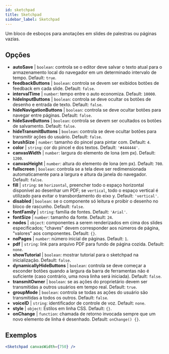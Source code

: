 ```yaml
---
id: sketchpad 
title: Sketchpad
sidebar_label: Sketchpad
---
```


Um bloco de esboços para anotações em slides de palestras ou páginas vazias.

## Opções

* __autoSave__ | `boolean`: controla se o editor deve salvar o texto atual para o armazenamento local do navegador em um determinado intervalo de tempo. Default: `true`.
* __feedbackButtons__ | `boolean`: controla se devem ser exibidos botões de feedback em cada slide. Default: `false`.
* __intervalTime__ | `number`: tempo entre o auto economiza. Default: `10000`.
* __hideInputButtons__ | `boolean`: controla se deve ocultar os botões de desenho e entrada de texto. Default: `false`.
* __hideNavigationButtons__ | `boolean`: controla se deve ocultar botões para navegar entre páginas. Default: `false`.
* __hideSaveButtons__ | `boolean`: controla se devem ser ocultados os botões de salvamento. Default: `false`.
* __hideTransmitButtons__ | `boolean`: controla se deve ocultar botões para transmitir ações do usuário. Default: `false`.
* __brushSize__ | `number`: tamanho do pincel para pintar com. Default: `4`.
* __color__ | `string`: cor do pincel e dos textos. Default: `'#444444'`.
* __canvasWidth__ | `number`: largura do elemento de lona (em px). Default: `1200`.
* __canvasHeight__ | `number`: altura do elemento de lona (em px). Default: `700`.
* __fullscreen__ | `boolean`: controla se a tela deve ser redimensionada automaticamente para a largura e altura da janela do navegador. Default: `false`.
* __fill__ | `string`: se `horizontal`, preencher todo o espaço horizontal disponível ao desenhar um PDF; se `vertical`, todo o espaço vertical é utilizado para evitar o transbordamento do eixo y. Default: `'vertical'`.
* __disabled__ | `boolean`: se o componente só leitura e proibir o desenho no bloco de rascunho. Default: `false`.
* __fontFamily__ | `string`: família de fontes. Default: `'Arial'`.
* __fontSize__ | `number`: tamanho da fonte. Default: `24`.
* __nodes__ | `object`: componentes a serem renderizados em cima dos slides especificados; "chaves" devem corresponder aos números de página, "valores" aos componentes. Default: `{}`.
* __noPages__ | `number`: número inicial de páginas. Default: `1`.
* __pdf__ | `string`: link para arquivo PDF para fundo de página cozida. Default: `none`.
* __showTutorial__ | `boolean`: mostrar tutorial para o sketchpad na inicialização. Default: `false`.
* __dynamicallyHideButtons__ | `boolean`: controla se deve começar a esconder botões quando a largura da barra de ferramentas não é suficiente (caso contrário, uma nova linha será iniciada). Default: `false`.
* __transmitOwner__ | `boolean`: se as ações do proprietário devem ser transmitidas a outros usuários em tempo real. Default: `true`.
* __groupMode__ | `boolean`: controla se todas as ações do usuário são transmitidas a todos os outros. Default: `false`.
* __voiceID__ | `string`: identificador de controle de voz. Default: `none`.
* __style__ | `object`: Estilos em linha CSS. Default: `{}`.
* __onChange__ | `function`: chamada de retorno invocada sempre que um novo elemento de linha é desenhado. Default: `onChange() {}`.


## Exemplos

```jsx live
<Sketchpad canvasWidth={750} />
```

